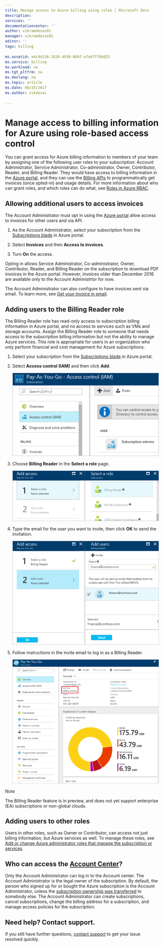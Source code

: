 ```yaml
---
title: Manage access to Azure billing using roles | Microsoft Docs
description: 
services: ''
documentationcenter: ''
author: vikramdesai01
manager: vikramdesai01
editor: ''
tags: billing

ms.assetid: e4c4d136-2826-4938-868f-a7e67ff6b025
ms.service: billing
ms.workload: na
ms.tgt_pltfrm: na
ms.devlang: na
ms.topic: article
ms.date: 04/25/2017
ms.author: vikdesai

---
```

# Manage access to billing information for Azure using role-based access control

You can grant access for Azure billing information to members of your team by assigning one of the following user roles to your subscription: Account Administrator, Service Administrator, Co-administrator, Owner, Contributor, Reader, and Billing Reader. They would have access to billing information in the [Azure portal](https://portal.azure.com/), and they can use the [Billing APIs](billing-usage-rate-card-overview.md) to programmatically get invoices (once opted-in) and usage details. For more information about who can grant roles, and which roles can do what, see [Roles in Azure RBAC](../active-directory/role-based-access-built-in-roles.md).

## <a name="opt-in"></a> Allowing additional users to access invoices

The Account Administrator must opt in using the [Azure portal](https://portal.azure.com/) allow access to invoices for other users and via API.

1. As the Account Administrator, select your subscription from the [Subscriptions blade](https://portal.azure.com/#blade/Microsoft_Azure_Billing/SubscriptionsBlade) in Azure portal.

1. Select **Invoices** and then **Access to invoices**.

1. Turn **On** the access.

Opting in allows Service Administrator, Co-administrator, Owner, Contributor, Reader, and Billing Reader on the subscription to download PDF invoices in the Azure portal. However, invoices older than December 2016 are available only to the Account Administrtor for now.

The Account Administrator can also configure to have invoices sent via email. To learn more, see [Get your invoice in email](billing-download-azure-invoice-daily-usage-date.md).

## Adding users to the Billing Reader role

The Billing Reader role has read-only access to subscription billing information in Azure portal, and no access to services such as VMs and storage accounts. Assign the Billing Reader role to someone that needs access to the subscription billing information but not the ability to manage Azure services. This role is appropriate for users in an organization who only perform financial and cost management for Azure subscriptions.

1. Select your subscription from the [Subscriptions blade](https://portal.azure.com/#blade/Microsoft_Azure_Billing/SubscriptionsBlade) in Azure portal.

1. Select **Access control (IAM)** and then click **Add**.

    ![Screenshot shows IAM in the subscription blade](./media/billing-manage-access/select-iam.PNG)

1. Choose **Billing Reader** in the **Select a role** page.

    ![Screenshot shows Billing Reader in the popup view](./media/billing-manage-access/select-roles.PNG)

1. Type the email for the user you want to invite, then click **OK** to send the invitation.

    ![Screenshot that shows to enter email to invite someone](./media/billing-manage-access/add-user.PNG)

1. Follow instructions in the invite email to log in as a Billing Reader.

    ![Screenshot that shows what the Billing Reader can see in Azure portal](./media/billing-manage-access/billing-reader-view.png)

> [!NOTE]
> The Billing Reader feature is in preview, and does not yet support enterprise (EA) subscriptions or non-global clouds.

## Adding users to other roles

Users in other roles, such as Owner or Contributor, can access not just billing information, but Azure services as well. To manage these roles, see [Add or change Azure administrator roles that manage the subscription or services](billing-add-change-azure-subscription-administrator.md).

## Who can access the [Account Center](https://account.windowsazure.com)?

Only the Account Administrator can log in to the Account center. The Account Administrator is the legal owner of the subscription. By default, the person who signed up for or bought the Azure subscription is the Account Administrator, unless the [subscription ownership was transferred](billing-subscription-transfer.md) to somebody else. The Account Administrator can create subscriptions, cancel subscriptions, change the billing address for a subscription, and manage access policies for the subscription.

## Need help? Contact support.

If you still have further questions, [contact support](https://portal.azure.com/?#blade/Microsoft_Azure_Support/HelpAndSupportBlade) to get your issue resolved quickly.
